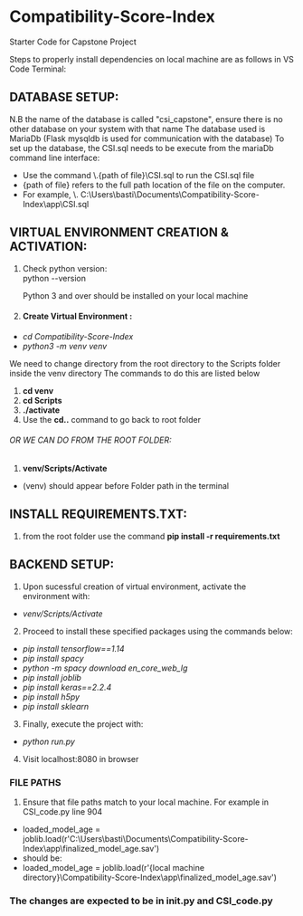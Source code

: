 # Compatibility-Score-Index

Starter Code for Capstone Project

Steps to properly install dependencies on local machine are as follows in VS Code Terminal:


## DATABASE SETUP:

N.B the name of the database is called "csi_capstone", ensure there is no other database on your system with that name
The database used is MariaDb (Flask mysqldb is used for communication with the database)
To set up the database, the CSI.sql needs to be execute from the mariaDb command line interface:

+ Use the command \\.{path of file}\CSI.sql  to run the CSI.sql file
+ {path of file} refers to the full path location of the file on the computer.
+ For example,  \\. C:\Users\basti\Documents\Compatibility-Score-Index\app\CSI.sql


## VIRTUAL ENVIRONMENT CREATION & ACTIVATION:
1.  Check python version:  
    python --version

    Python 3 and over should be installed on your local machine

2.  #### Create Virtual Environment :
+   *cd Compatibility-Score-Index*
+   *python3 -m venv venv*

We need to change directory from the root directory to the Scripts folder inside the venv directory
The commands to do this are listed below

1.   **cd venv**
2.   **cd Scripts**
3.   **./activate** 
4.   Use the **cd..** command to go back to root folder
###### OR WE CAN DO FROM THE ROOT FOLDER:
1. **venv/Scripts/Activate**
+   (venv) should appear before Folder path in the terminal



## INSTALL REQUIREMENTS.TXT:
1. from the root folder use the command **pip install -r requirements.txt**


## BACKEND SETUP:

1. Upon sucessful creation of virtual environment, activate the environment with:
+    *venv/Scripts/Activate*

2. Proceed to install these specified packages using the commands below:
+   *pip install tensorflow==1.14*
+   *pip install spacy*
+   *python -m spacy download en_core_web_lg*
+   *pip install joblib*
+   *pip install keras==2.2.4*
+   *pip install h5py* 
+   *pip install sklearn* 

3. Finally, execute the project with:
+   *python run.py*

4. Visit localhost:8080 in browser

### FILE PATHS
1. Ensure that file paths match to your local machine. For example in CSI_code.py line 904 
+ loaded_model_age = joblib.load(r'C:\Users\basti\Documents\Compatibility-Score-Index\app\finalized_model_age.sav')
+ should be:  
+ loaded_model_age = joblib.load(r'{local machine directory}\Compatibility-Score-Index\app\finalized_model_age.sav')

### The changes are expected to be in init.py and CSI_code.py

